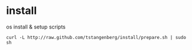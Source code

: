 # install
os install & setup scripts

	curl -L http://raw.github.com/tstangenberg/install/prepare.sh | sudo sh
